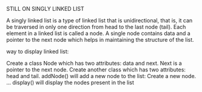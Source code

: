 STILL ON SINGLY LINKED LIST

A singly linked list is a type of linked list that is unidirectional, that is, it can be traversed in only one direction from head to the last node (tail). Each element in a linked list is called a node. A single node contains data and a pointer to the next node which helps in maintaining the structure of the list.

way to display linked list:

Create a class Node which has two attributes: data and next. Next is a pointer to the next node.
Create another class which has two attributes: head and tail.
addNode() will add a new node to the list: Create a new node. ...
display() will display the nodes present in the list
